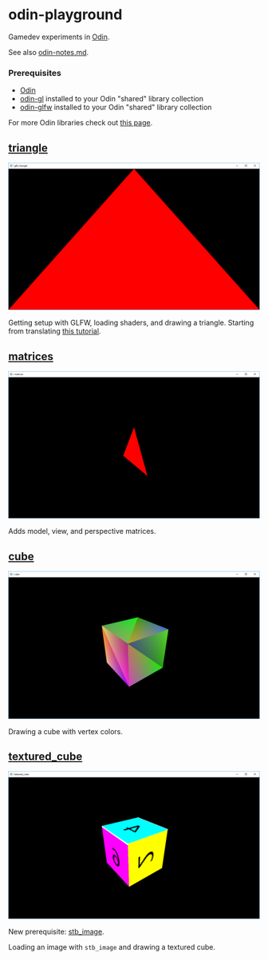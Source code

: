 # odin-playground

Gamedev experiments in [Odin](https://odin.handmade.network/).

See also [odin-notes.md](odin-notes.md).

### Prerequisites

* [Odin](https://odin.handmade.network/)
* [odin-gl](https://github.com/vassvik/odin-gl) installed to your Odin "shared" library collection
* [odin-glfw](https://github.com/vassvik/odin-glfw) installed to your Odin "shared" library collection

For more Odin libraries check out [this page](https://github.com/odin-lang/odin-libs).

## [triangle](triangle/triangle.odin)

![A red triangle](docs/screenshots/triangle.png)

Getting setup with GLFW, loading shaders, and drawing a triangle. Starting from translating [this tutorial](http://www.opengl-tutorial.org/beginners-tutorials/tutorial-2-the-first-triangle/).

## [matrices](matrices/matrices.odin)

![A red triangle seen from a different perspective](docs/screenshots/matrices.png)

Adds model, view, and perspective matrices.

## [cube](cube/cube.odin)

![A colored cube seen from a perspective camera](docs/screenshots/cube.png)

Drawing a cube with vertex colors.

## [textured_cube](textured_cube/textured_cube.odin)

![A textured cube with backwards numbers](docs/screenshots/textured_cube.png)

New prerequisite: [stb_image](https://github.com/vassvik/odin-stb/blob/master/stbi/stb_image.odin).

Loading an image with `stb_image` and drawing a textured cube.

